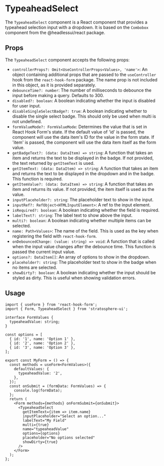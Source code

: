 # TypeaheadSelect

The `TypeaheadSelect` component is a React component that provides a typeahead selection input with a dropdown. It is based on the `Combobox` component from the @headlessui/react package.

## Props

The `TypeaheadSelect` component accepts the following props:

- `controllerProps?: Omit<UseControllerProps<Values>, 'name'>`:
  An object containing additional props that are passed to the `useController` hook from the `react-hook-form` package. The name prop is not included in this object, as it is provided separately.
- `debounceTime?: number`:
  The number of milliseconds to debounce the input before making a query. Defaults to 300.
- `disabled?: boolean`:
  A boolean indicating whether the input is disabled for user input.
- `disableSingleSelectBadge?: true`:
  A boolean indicating whether to disable the single select badge. This should only be used when multi is not undefined.
- `formValueMode?: FormValueMode`:
  Determines the value that is set in React Hook Form's state. If the default value of 'id' is passed, the component will use the data item's ID for the value in the form state. If 'item' is passed, the component will use the data item itself as the form value.
- `getBadgeText?: (data: DataItem) => string`:
  A function that takes an item and returns the text to be displayed in the badge. If not provided, the text returned by `getItemText` is used.
- `getItemText: (data: DataItem) => string`:
  A function that takes an item and returns the text to be displayed in the dropdown and in the badge. This function is required.
- `getItemValue?: (data: DataItem) => string`:
  A function that takes an item and returns its value. If not provided, the item itself is used as the value.
- `inputPlaceholder?: string`:
  The placeholder text to show in the input.
- `inputRef?: RefObject<HTMLInputElement>`:
  A ref to the input element.
- `isRequired?: boolean`:
  A boolean indicating whether the field is required.
- `labelText?: string`:
  The label text to show above the input.
- `multi?: boolean`:
  A boolean indicating whether multiple items can be selected.
- `name: Path<Values>`:
  The name of the field. This is used as the key when registering the field with `react-hook-form`.
- `onDebouncedChange: (value: string) => void`:
  A function that is called when the input value changes after the debounce time. This function is passed the current input value.
- `options?: DataItem[]`:
  An array of options to show in the dropdown.
- `placeholder?: string`:
  The placeholder text to show in the badge when no items are selected.
- `showDirty?: boolean`:
  A boolean indicating whether the input should be styled as dirty. This is useful when showing validation errors.

## Usage

```tsx
import { useForm } from 'react-hook-form';
import { Form, TypeaheadSelect } from 'stratosphere-ui';

interface FormValues {
  typeaheadValue: string;
}

const options = [
  { id: '1', name: 'Option 1' },
  { id: '2', name: 'Option 2' },
  { id: '3', name: 'Option 3' },
];

export const MyForm = () => {
  const methods = useForm<FormValues>({
    defaultValues: {
      typeaheadValue: '2',
    },
  });
  const onSubmit = (formData: FormValues) => {
    console.log(formData);
  };
  return (
    <Form methods={methods} onFormSubmit={onSubmit}>
      <TypeaheadSelect
        getItemText={item => item.name}
        inputPlaceholder="Select an option..."
        labelText="My Field"
        multi={true}
        name="typeaheadValue"
        options={options}
        placeholder="No options selected"
        showDirty={true}
      />
    </Form>
  );
};
```
